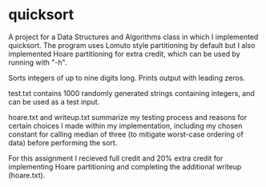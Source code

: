 # quicksort
A project for a Data Structures and Algorithms class in which I implemented
quicksort. The program uses Lomuto style partitioning by default but I also 
implemented Hoare partitioning for extra credit, which can be used by running
with "-h".

Sorts integers of up to nine digits long. Prints output with leading zeros.

test.txt contains 1000 randomly generated strings containing integers,
and can be used as a test input.

hoare.txt and writeup.txt summarize my testing process and reasons for certain
choices I made within my implementation, including my chosen constant for calling
median of three (to mitigate worst-case ordering of data) before performing the sort.

For this assignment I recieved full credit and 20% extra credit for implementing Hoare
partitioning and completing the additional writeup (hoare.txt).
